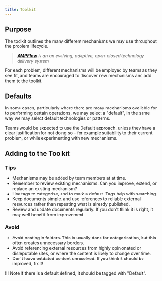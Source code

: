 ```yaml
---
title: Toolkit
---
```


## Purpose

The toolkit outlines the many different mechanisms we may use throughout the problem lifecycle.

> *[**AMPFlow**](../AMPFlow/) is an an evolving, adaptive, open-closed technology delivery system*

For each problem, different mechanisms will be employed by teams as they see fit, and teams are encouraged to discover new mechanisms and add them to the toolkit.

## Defaults

In some cases, particularly where there are many mechanisms available for to performing certain operations, we may select a "default", in the same way we may select default technologies or patterns. 

Teams would be expected to use the Default approach, unless they have a clear justification for not doing so - for example suitability to their current problem, or while experimenting with new mechanisms.



## Adding to the Toolkit

### Tips

- Mechanisms may be added by team members at at time. 
- Remember to review existing mechanisms. Can you improve, extend, or replace an existing mechanism?
- Use tags to categorise, and to mark a default. Tags help with searching
- Keep documents simple, and use references to reliable external resources rather than repeating what is already published.
- Review and update documents regularly. If you don't think it is right, it may well benefit from improvement.


### Avoid

- Avoid nesting in folders. This is usually done for categorisation, but this often creates unnecessary borders.
- Avoid referencing external resources from highly opinionated or disreputable sites, or where the content is likely to change over time.  
- Don't leave outdated content unresolved. If you think it should be improved, fix it! 

!!! Note
    If there is a default defined, it should be tagged with "Default".